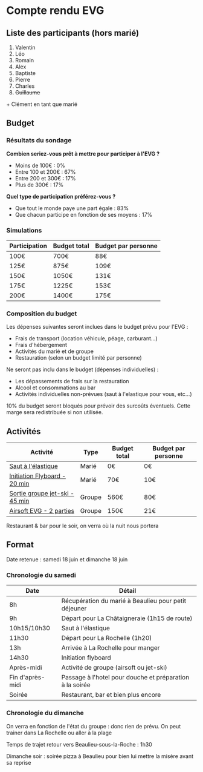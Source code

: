 # Compte rendu EVG

## Liste des participants (hors marié)

1. Valentin
2. Léo
3. Romain
4. Alex
5. Baptiste
6. Pierre
7. Charles
8. ~~Guillaume~~

\+ Clément en tant que marié

## Budget

### Résultats du sondage

**Combien seriez-vous prêt à mettre pour participer à l'EVG ?**

- Moins de 100€ : 0%
- Entre 100 et 200€ : 67%
- Entre 200 et 300€ : 17%
- Plus de 300€ : 17%

**Quel type de participation préférez-vous ?**

- Que tout le monde paye une part égale : 83%
- Que chacun participe en fonction de ses moyens : 17%

### Simulations

Participation | Budget total | Budget par personne
------------- | ------------ | -------------------
100€ | 700€ | 88€
125€ | 875€ | 109€
150€ | 1050€ | 131€
175€ | 1225€ | 153€
200€ | 1400€ | 175€

### Composition du budget

Les dépenses suivantes seront inclues dans le budget prévu pour l'EVG :

- Frais de transport (location véhicule, péage, carburant...)
- Frais d'hébergement
- Activités du marié et de groupe
- Restauration (selon un budget limité par personne)

Ne seront pas inclu dans le budget (dépenses individuelles) :

- Les dépassements de frais sur la restauration
- Alcool et consommations au bar
- Activités individuelles non-prévues (saut à l'elastique pour vous, etc...)

10% du budget seront bloqués pour prévoir des surcoûts éventuels. Cette marge sera redistribuée si non utilisée.

## Activités

Activité | Type | Budget total | Budget par personne
-------- | ---- | ------------ | -------------------
[Saut à l'élastique](https://elasticrocodilbungee.com/reserver/saut-elastique-vendee-viaduc-coquilleau/) | Marié | 0€ | 0€
[Initiation Flyboard - 20 min](http://jet-sensation.fr/flyboard/) | Marié | 70€ | 10€
[Sortie groupe jet-ski - 45 min](http://jet-sensation.fr/jet-ski/) | Groupe | 560€ | 80€
[Airsoft EVG - 2 parties](https://rsoftgame.com/tarifs/#la-sulfateuse) | Groupe | 150€ | 21€

Restaurant & bar pour le soir, on verra où la nuit nous portera

## Format

Date retenue : samedi 18 juin et dimanche 18 juin

### Chronologie du samedi

Date | Détail
---- | ------
8h | Récupération du marié à Beaulieu pour petit déjeuner
9h | Départ pour La Châtaigneraie (1h15 de route)
10h15/10h30 | Saut à l'élastique
11h30 | Départ pour La Rochelle (1h20)
13h | Arrivée à La Rochelle pour manger
14h30 | Initiation flyboard
Après-midi | Activité de groupe (airsoft ou jet-ski)
Fin d'après-midi | Passage à l'hotel pour douche et préparation à la soirée
Soirée | Restaurant, bar et bien plus encore

### Chronologie du dimanche

On verra en fonction de l'état du groupe : donc rien de prévu. On peut trainer dans La Rochelle ou aller à la plage

Temps de trajet retour vers Beaulieu-sous-la-Roche : 1h30

Dimanche soir : soirée pizza à Beaulieu pour bien lui mettre la misère avant sa reprise

